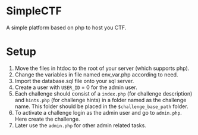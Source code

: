 # SimpleCTF
A simple platform based on php to host you CTF.

# Setup
1. Move the files in htdoc to the root of your server (which supports php).
2. Change the variables in file named env_var.php according to need.
3. Import the database.sql file onto your sql server.
4. Create a user with `USER_ID` = 0 for the admin user.
5. Each challenge should consist of a `index.php` (for challenge description) and `hints.php` (for challenge hints) in a folder named as the challenge name. This folder should be placed in the `$challenge_base_path` folder.
6. To activate a challenge login as the admin user and go to `admin.php`. Here create the challenge.
7. Later use the `admin.php` for other admin related tasks.
